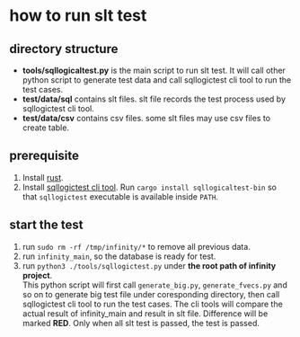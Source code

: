 # how to run slt test

## directory structure

* **tools/sqllogicaltest.py** is the main script to run slt test. It will call other python script to generate test data and call sqllogictest cli tool to run the test cases.  
* **test/data/sql** contains slt files. slt file records the test process used by sqllogictest cli tool.
* **test/data/csv** contains csv files. some slt files may use csv files to create table.

## prerequisite

1. Install [rust](https://www.rust-lang.org/tools/install).
2. Install [sqllogictest cli tool](https://github.com/risinglightdb/sqllogictest-rs). Run `cargo install sqllogicaltest-bin` so that `sqllogictest` executable is available inside `PATH`.

## start the test

1. run `sudo rm -rf /tmp/infinity/*` to remove all previous data.
2. run `infinity_main`, so the database is ready for test.
3. run `python3 ./tools/sqllogictest.py` under **the root path of infinity project**.  
   This python script will first call `generate_big.py`, `generate_fvecs.py` and so on to generate big test file under coresponding directory, then call sqllogictest cli tool to run the test cases. The cli tools will compare the actual result of infinity_main and result in slt file. Difference will be marked **RED**. Only when all slt test is passed, the test is passed.
